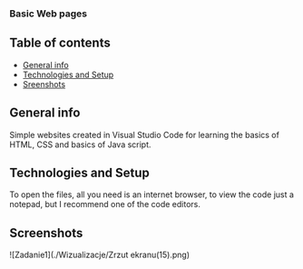 ### Basic Web pages

## Table of contents
* [General info](#general-info)
* [Technologies and Setup](#technologies-and-setup)
* [Sreenshots](#screenshots)

## General info
Simple websites created in Visual Studio Code for learning the basics of HTML, CSS and basics of Java script.

## Technologies and Setup
To open the files, all you need is an internet browser, to view the code just a notepad, but I recommend one of the code editors.

## Screenshots
![Zadanie1](./Wizualizacje/Zrzut ekranu(15).png)
